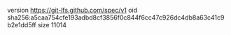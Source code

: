 version https://git-lfs.github.com/spec/v1
oid sha256:a5caa754cfe193adbd8cf3856f0c844f6cc47c926dc4db8a63c41c9b2e1dd5ff
size 11014
